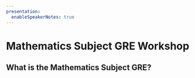 ```yaml
---
presentation:
  enableSpeakerNotes: true
---
```


<!-- slide -->

# Mathematics Subject GRE Workshop


<!-- slide -->

## What is the Mathematics Subject GRE?
